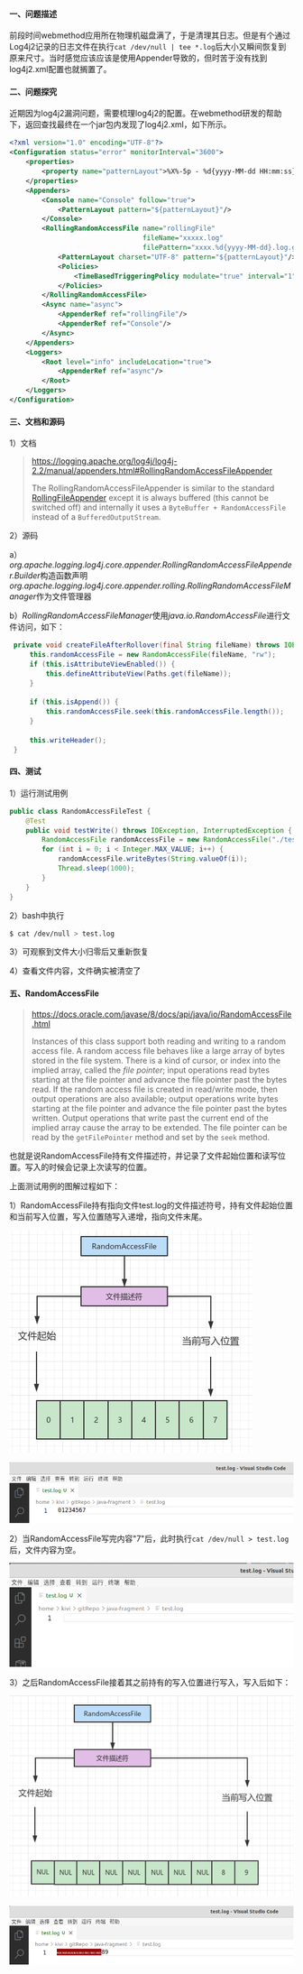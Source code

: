#### 一、问题描述

前段时间webmethod应用所在物理机磁盘满了，于是清理其日志。但是有个通过Log4j2记录的日志文件在执行`cat /dev/null | tee *.log`后大小又瞬间恢复到原来尺寸。当时感觉应该应该是使用Appender导致的，但时苦于没有找到log4j2.xml配置也就搁置了。

#### 二、问题探究

近期因为log4j2漏洞问题，需要梳理log4j2的配置。在webmethod研发的帮助下，返回查找最终在一个jar包内发现了log4j2.xml，如下所示。

```xml
<?xml version="1.0" encoding="UTF-8"?>
<Configuration status="error" monitorInterval="3600">
    <properties>
        <property name="patternLayout">%X%-5p - %d{yyyy-MM-dd HH:mm:ss} [%t] %l -- %m%n</property>
    </properties>
    <Appenders>
        <Console name="Console" follow="true">
            <PatternLayout pattern="${patternLayout}"/>
        </Console>
        <RollingRandomAccessFile name="rollingFile"
                                 fileName="xxxxx.log"
                                 filePattern="xxxx.%d{yyyy-MM-dd}.log.gz">
            <PatternLayout charset="UTF-8" pattern="${patternLayout}"/>
            <Policies>
                <TimeBasedTriggeringPolicy modulate="true" interval="1"/>
            </Policies>
        </RollingRandomAccessFile>
        <Async name="async">
            <AppenderRef ref="rollingFile"/>
            <AppenderRef ref="Console"/>
        </Async>
    </Appenders>
    <Loggers>
        <Root level="info" includeLocation="true">
            <AppenderRef ref="async"/>
        </Root>
    </Loggers>
</Configuration>
```

#### 三、文档和源码

1）文档

> https://logging.apache.org/log4j/log4j-2.2/manual/appenders.html#RollingRandomAccessFileAppender
>
> The RollingRandomAccessFileAppender is similar to the standard [RollingFileAppender](https://logging.apache.org/log4j/log4j-2.2/manual/appenders.html#RollingFileAppender) except it is always buffered (this cannot be switched off) and internally it uses a `ByteBuffer + RandomAccessFile` instead of a `BufferedOutputStream`. 

2）源码

a）*org.apache.logging.log4j.core.appender.RollingRandomAccessFileAppender.Builder*构造函数声明*org.apache.logging.log4j.core.appender.rolling.RollingRandomAccessFileManager*作为文件管理器

b）*RollingRandomAccessFileManager*使用*java.io.RandomAccessFile*进行文件访问，如下：

```java
 private void createFileAfterRollover(final String fileName) throws IOException {
     this.randomAccessFile = new RandomAccessFile(fileName, "rw");
     if (this.isAttributeViewEnabled()) {
         this.defineAttributeView(Paths.get(fileName));
     }

     if (this.isAppend()) {
         this.randomAccessFile.seek(this.randomAccessFile.length());
     }

     this.writeHeader();
 }
```

#### 四、测试

1）运行测试用例

```java
public class RandomAccessFileTest {
    @Test
    public void testWrite() throws IOException, InterruptedException {
        RandomAccessFile randomAccessFile = new RandomAccessFile("./test.log", "rw");
        for (int i = 0; i < Integer.MAX_VALUE; i++) {
            randomAccessFile.writeBytes(String.valueOf(i));
            Thread.sleep(1000);
        }
    }
}
```

2）bash中执行

```bash
$ cat /dev/null > test.log
```

3）可观察到文件大小归零后又重新恢复

4）查看文件内容，文件确实被清空了

#### 五、RandomAccessFile

> https://docs.oracle.com/javase/8/docs/api/java/io/RandomAccessFile.html
>
> Instances of this class support both reading and writing to a random access file. A random access file behaves like a large array of bytes stored in the file system. There is a kind of cursor, or index into the implied array, called the *file pointer*; input operations read bytes starting at the file pointer and advance the file pointer past the bytes read. If the random access file is created in read/write mode, then output operations are also available; output operations write bytes starting at the file pointer and advance the file pointer past the bytes written. Output operations that write past the current end of the implied array cause the array to be extended. The file pointer can be read by the `getFilePointer` method and set by the `seek` method.

也就是说RandomAccessFile持有文件描述符，并记录了文件起始位置和读写位置。写入的时候会记录上次读写的位置。

上面测试用例的图解过程如下：

1）RandomAccessFile持有指向文件test.log的文件描述符号，持有文件起始位置和当前写入位置，写入位置随写入递增，指向文件末尾。

![image-20211220183126963](pic/image-20211220183126963.png)

![image-20211220204338816](pic/image-20211220204338816.png)

2）当RandomAccessFile写完内容"7"后，此时执行`cat /dev/null > test.log`后，文件内容为空。

![image-20211220203547420](pic/image-20211220203547420.png)

3）之后RandomAccessFile接着其之前持有的写入位置进行写入，写入后如下：

![image-20211220183610764](pic/image-20211220183610764.png)

![image-20211220204434170](pic/image-20211220204434170.png)